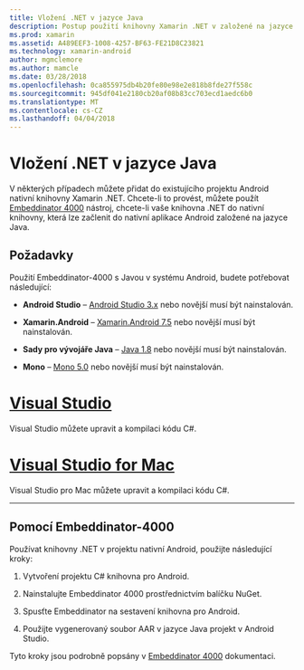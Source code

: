 ```yaml
---
title: Vložení .NET v jazyce Java
description: Postup použití knihovny Xamarin .NET v založené na jazyce Java nativní Android projektu
ms.prod: xamarin
ms.assetid: A489EEF3-1008-4257-BF63-FE21D8C23821
ms.technology: xamarin-android
author: mgmclemore
ms.author: mamcle
ms.date: 03/28/2018
ms.openlocfilehash: 0ca855975db4b20fe80e98e2e818b8fde27f558c
ms.sourcegitcommit: 945df041e2180cb20af08b83cc703ecd1aedc6b0
ms.translationtype: MT
ms.contentlocale: cs-CZ
ms.lasthandoff: 04/04/2018
---
```

# <a name="embedding-net-in-java"></a>Vložení .NET v jazyce Java

V některých případech můžete přidat do existujícího projektu Android nativní knihovny Xamarin .NET. Chcete-li to provést, můžete použít [Embeddinator 4000](https://mono.github.io/Embeddinator-4000/) nástroj, chcete-li vaše knihovna .NET do nativní knihovny, která lze začlenit do nativní aplikace Android založené na jazyce Java.

 
## <a name="requirements"></a>Požadavky

Použití Embeddinator-4000 s Javou v systému Android, budete potřebovat následující:

-   **Android Studio** &ndash; [Android Studio 3.x](https://developer.android.com/studio/preview/index.html) nebo novější musí být nainstalován.

-   **Xamarin.Android** &ndash; [Xamarin.Android 7.5](https://www.visualstudio.com/xamarin/) nebo novější musí být nainstalován.

-   **Sady pro vývojáře Java** &ndash; [Java 1.8](http://www.oracle.com/technetwork/java/javase/downloads/jdk8-downloads-2133151.html) nebo novější musí být nainstalován.

-   **Mono** &ndash; [Mono 5.0](http://www.mono-project.com/download/) nebo novější musí být nainstalován.


# <a name="visual-studiotabvswin"></a>[Visual Studio](#tab/vswin)

Visual Studio můžete upravit a kompilaci kódu C#.

# <a name="visual-studio-for-mactabvsmac"></a>[Visual Studio for Mac](#tab/vsmac)

Visual Studio pro Mac můžete upravit a kompilaci kódu C#.

-----

 
## <a name="using-the-embeddinator-4000"></a>Pomocí Embeddinator-4000

Používat knihovny .NET v projektu nativní Android, použijte následující kroky:

1.  Vytvoření projektu C# knihovna pro Android.

2.  Nainstalujte Embeddinator 4000 prostřednictvím balíčku NuGet.

3.  Spusťte Embeddinator na sestavení knihovna pro Android.

4.  Použijte vygenerovaný soubor AAR v jazyce Java projekt v Android Studio.

Tyto kroky jsou podrobně popsány v [Embeddinator 4000](https://mono.github.io/Embeddinator-4000/getting-started-java-android.html) dokumentaci.
